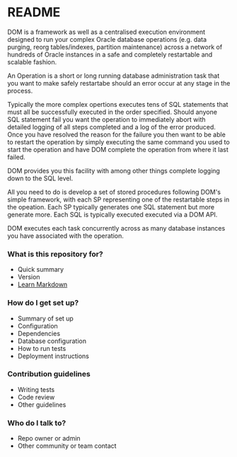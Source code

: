 # README #

DOM is a framework as well as a centralised execution environment designed to run your complex Oracle database operations (e.g. data purging, reorg tables/indexes, partition maintenance)
across a network of hundreds of Oracle instances in a safe and completely restartable and scalable fashion.

An Operation is a short or long running database administration task that you want to make safely restartabe should an error occur at any stage in the process.

Typically the more complex opertions executes tens of SQL statements that must all be successfully executed in the order specified.
Should anyone SQL statement fail you want the operation to immediately abort with detailed logging of all steps completed and a log of the error produced.  Once you have resolved the reason 
for the failure you then want to be able to restart the operation by simply executing the same command you used to start the operation and have DOM complete the operation from where it last failed.

DOM provides you this facility with among other things complete logging down to the SQL level.

All you need to do is develop a set of stored procedures following DOM's simple framework, with each SP representing one of the restartable steps in the opeation. Each SP typically generates one SQL statement but more generate more. Each SQL is typically executed executed via a DOM API.

DOM executes each task concurrently across as many database instances you have associated with the operation.  


### What is this repository for? ###

* Quick summary
* Version
* [Learn Markdown](https://bitbucket.org/tutorials/markdowndemo)

### How do I get set up? ###

* Summary of set up
* Configuration
* Dependencies
* Database configuration
* How to run tests
* Deployment instructions

### Contribution guidelines ###

* Writing tests
* Code review
* Other guidelines

### Who do I talk to? ###

* Repo owner or admin
* Other community or team contact
